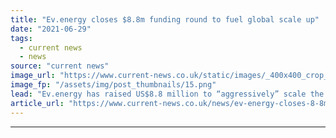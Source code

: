 ```yaml
---
title: "Ev.energy closes $8.8m funding round to fuel global scale up"
date: "2021-06-29"
tags: 
  - current news
  - news
source: "current news"
image_url: "https://www.current-news.co.uk/static/images/_400x400_crop_center-center/ev-energy-team-week-image-ev-energy.png"
image_fp: "/assets/img/post_thumbnails/15.png"
lead: "​Ev.energy has raised US$8.8 million to “aggressively” scale the company’s reach across energy utility partners, car manufacturers, charger partners and drivers."
article_url: "https://www.current-news.co.uk/news/ev-energy-closes-8-8m-funding-round-to-fuel-global-scale-up?utm_source=rss-feeds&utm_medium=rss&utm_campaign=rss"
---
```


---
